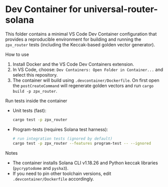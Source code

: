 # Dev Container for universal-router-solana

This folder contains a minimal VS Code Dev Container configuration that provides a reproducible
environment for building and running the `zpx_router` tests (including the Keccak-based golden
vector generator).

How to use
1. Install Docker and the VS Code Dev Containers extension.
2. In VS Code, choose: `Dev Containers: Open Folder in Container...` and select this repository.
3. The container will build using `.devcontainer/Dockerfile`. On first open the `postCreateCommand`
   will regenerate golden vectors and run `cargo build -p zpx_router`.

Run tests inside the container
- Unit tests (fast):
  ```bash
  cargo test -p zpx_router
  ```

- Program-tests (requires Solana test harness):
  ```bash
  # run integration tests (ignored by default)
  cargo test -p zpx_router --features program-test -- --ignored
  ```

Notes
- The container installs Solana CLI v1.18.26 and Python keccak libraries (`pycryptodome` and `pysha3`).
- If you need to pin other toolchain versions, edit `.devcontainer/Dockerfile` accordingly.
